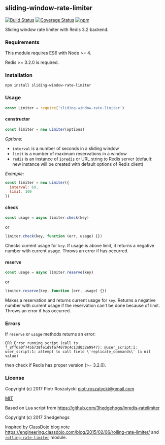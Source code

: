 ## sliding-window-rate-limiter

[![Build Status](https://secure.travis-ci.org/dex4er/js-sliding-window-rate-limiter.svg)](http://travis-ci.org/dex4er/js-sliding-window-rate-limiter) [![Coverage Status](https://coveralls.io/repos/github/dex4er/js-sliding-window-rate-limiter/badge.svg)](https://coveralls.io/github/dex4er/js-sliding-window-rate-limiter) [![npm](https://img.shields.io/npm/v/sliding-window-rate-limiter.svg)](https://www.npmjs.com/package/sliding-window-rate-limiter)

Sliding window rate limiter with Redis 3.2 backend.

### Requirements

This module requires ES6 with Node >= 4.

Redis >= 3.2.0 is required.

### Installation

```shell
npm install sliding-window-rate-limiter
```

### Usage

```js
const Limiter = require('sliding-window-rate-limiter')
```

#### constructor

```js
const limiter = new Limiter(options)
```

_Options:_

* `interval` is a number of seconds in a sliding window
* `limit` is a number of maximum reservations in a window
* `redis` is an instance of [`ioredis`](https://www.npmjs.com/package/ioredis)
  or URL string to Redis server (default: new instance will be created with
  default options of Redis client)

_Example:_

```js
const limiter = new Limiter({
  interval: 60,
  limit: 100
})
```

#### check

```js
const usage = async limiter.check(key)
```

or

```js
limiter.check(key, function (err, usage) {})
```

Checks current usage for `key`. If usage is above limit, it returns a negative
number with current usage. Throws an error if has occurred.

#### reserve

```js
const usage = async limiter.reserve(key)
```

or

```js
limiter.reserve(key, function (err, usage) {})
```

Makes a reservation and returns current usage for `key`. Returns a negative
number with current usage if the reservation can't be done because of limit.
Throws an error if has occurred.

### Errors

If `reserve` or `usage` methods returns an error:

```
ERR Error running script (call to f_8ff6a0f745b738fe1d9fa74079c4c13d032e9947): @user_script:1: user_script:1: attempt to call field \'replicate_commands\' (a nil value)
```

then check if Redis has proper version (>= 3.2.0).

### License

Copyright (c) 2017 Piotr Roszatycki <piotr.roszatycki@gmail.com>

[MIT](https://opensource.org/licenses/MIT)

Based on Lua script from https://github.com/3hedgehogs/inredis-ratelimiter

Copyright (c) 2017 3hedgehogs

Inspired by ClassDojo blog note
https://engineering.classdojo.com/blog/2015/02/06/rolling-rate-limiter/
and
[`rolling-rate-limiter`](https://www.npmjs.com/package/rolling-rate-limiter)
module.

